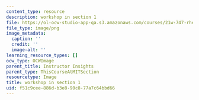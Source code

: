 ```yaml
---
content_type: resource
description: workshop in section 1
file: https://ol-ocw-studio-app-qa.s3.amazonaws.com/courses/21w-747-rhetoric-spring-2015/f51c9cee886db3e890c877a7c64bbd66_edu_b-recitation-workshop.png
file_type: image/png
image_metadata:
  caption: ''
  credit: ''
  image-alt: ''
learning_resource_types: []
ocw_type: OCWImage
parent_title: Instructor Insights
parent_type: ThisCourseAtMITSection
resourcetype: Image
title: workshop in section 1
uid: f51c9cee-886d-b3e8-90c8-77a7c64bbd66
---
```

